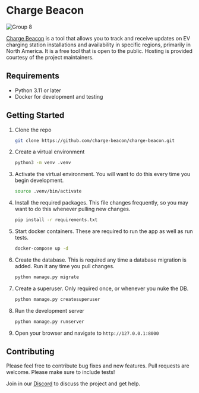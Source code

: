 # Charge Beacon

![Group 8](https://github.com/charge-beacon/charge-beacon/assets/101497/e4e8683f-6318-4a36-94b9-7e0cbc811a50)

[Charge Beacon](https://chargebeacon.app) is a tool that allows you to track and receive updates on EV charging station installations and
availability in specific regions, primarily in North America. It is a free tool that is open to the public. Hosting is provided courtesy of the project maintainers.

## Requirements

* Python 3.11 or later
* Docker for development and testing

## Getting Started

1. Clone the repo
    ```sh
    git clone https://github.com/charge-beacon/charge-beacon.git
   ```

2. Create a virtual environment
    ```sh
    python3 -m venv .venv
    ```

3. Activate the virtual environment. You will want to do this every time you begin development.
    ```sh
    source .venv/bin/activate
    ```

4. Install the required packages. This file changes frequently, so you may want to do this whenever pulling new changes.
    ```sh
    pip install -r requirements.txt
    ```

5. Start docker containers. These are required to run the app as well as run tests.
    ```sh
    docker-compose up -d
    ```

6. Create the database. This is required any time a database migration is added. Run it any time you pull changes.
   ```sh
   python manage.py migrate
   ```

7. Create a superuser. Only required once, or whenever you nuke the DB.
    ```sh
    python manage.py createsuperuser
   ```

8. Run the development server
    ```sh
    python manage.py runserver
   ```

9. Open your browser and navigate to `http://127.0.0.1:8000`

## Contributing

Please feel free to contribute bug fixes and new features. Pull requests are welcome. Please make sure to include tests!

Join in our [Discord](https://discord.gg/rSRtd67JPX) to discuss the project and get help.
